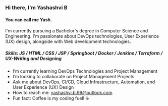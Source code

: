 ### Hi there, I'm Yashashvi B
#### You can call me Yash.

I'm currently pursuing a Bachelor's degree in Computer Science and Engineering. I'm passionate about DevOps technologies, User Experience (UX) design, alongside with Web development technologies.


##### Skills: JS / HTML / CSS / JSP / Springboot / Docker / Jenkins / Terraform / UX-Writing and Designing

- I’m currently learning DevOps Technologies and Project Management 
- I’m looking to collaborate on Project Management Projects 
- Ask me about DevOps, CI/CD, Cloud Infrastructure, Automation, and User Experience (UX) Design 
- How to reach me: yashashvi.b.99@outlook.com 
- Fun fact: Coffee is my coding fuel! ☕️ 

